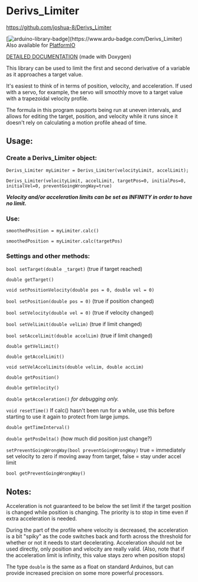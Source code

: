 # Derivs_Limiter

https://github.com/joshua-8/Derivs_Limiter

[![arduino-library-badge](https://www.ardu-badge.com/badge/Derivs_Limiter.svg?)](https://www.ardu-badge.com/Derivs_Limiter) Also available for [PlatformIO](https://platformio.org/lib/show/12113/Derivs_Limiter)

[DETAILED DOCUMENTATION](https://joshua-8.github.io/Derivs_Limiter/html/class_derivs___limiter.html) (made with Doxygen)

This library can be used to limit the first and second derivative of a variable as it approaches a target value.

It's easiest to think of in terms of position, velocity, and acceleration. 
If used with a servo, for example, the servo will smoothly move to a target value with a trapezoidal velocity profile.

The formula in this program supports being run at uneven intervals, and allows for editing the target, position, and velocity while it runs since it doesn't rely on calculating a motion profile ahead of time.

## Usage:

### Create a Derivs_Limiter object:
`Derivs_Limiter myLimiter = Derivs_Limiter(velocityLimit, accelLimit);`

`Derivs_Limiter(velocityLimit, accelLimit, targetPos=0, initialPos=0, initialVel=0, preventGoingWrongWay=true)`

_**Velocity and/or acceleration limits can be set as INFINITY in order to have no limit.**_

### Use:

`smoothedPosition = myLimiter.calc()`

`smoothedPosition = myLimiter.calc(targetPos)`

### Settings and other methods:

`bool setTarget(double _target)` (true if target reached)

`double getTarget()`

`void setPositionVelocity(double pos = 0, double vel = 0)`

`bool setPosition(double pos = 0)` (true if position changed)

`bool setVelocity(double vel = 0)` (true if velocity changed)

`bool setVelLimit(double velLim)` (true if limit changed)

`bool setAccelLimit(double accelLim)` (true if limit changed)

`double getVelLimit()`

`double getAccelLimit()`

`void setVelAccelLimits(double velLim, double accLim)`

`double getPosition()`

`double getVelocity()`

`double getAcceleration()` _for debugging only._

`void resetTime()` If calc() hasn't been run for a while, use this before starting to use it again to protect from large jumps.

`double getTimeInterval()`

`double getPosDelta()` (how much did position just change?)

`setPreventGoingWrongWay(bool preventGoingWrongWay)` true = immediately set velocity to zero if moving away from target, false = stay under accel limit

`bool getPreventGoingWrongWay()`

## Notes:

Acceleration is not guaranteed to be below the set limit if the target position is changed while position is changing. The priority is to stop in time even if extra acceleration is needed.

During the part of the profile where velocity is decreased, the acceleration is a bit "spiky" as the code switches back and forth across the threshold for whether or not it needs to start decelerating. Acceleration should not be used directly, only position and velocity are really valid. (Also, note that if the acceleration limit is infinity, this value stays zero when position stops)

The type `double` is the same as a float on standard Arduinos, but can provide increased precision on some more powerful processors. 
